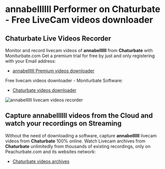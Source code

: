 # annabellllll Performer on Chaturbate - Free LiveCam videos downloader

## Chaturbate Live Videos Recorder

Monitor and record livecam videos of **annabellllll** from **Chaturbate** with Moniturbate.com
Get a premium trial for free by just and only registering with your Email address:
* [annabellllll Premium videos downloader](https://moniturbate.com/request-demo-licence-key.html)

Free livecam videos downloader - Moniturbate Software:
* [Chaturbate videos downloader](https://moniturbate.com/moniturbate-download-software.html)

![annabellllll livecam videos recorder](https://peachurnet.com/templates/moniturbate-software.png)


## Capture annabellllll videos from the Cloud and watch your recordings on Streaming

Without the need of downloading a software, capture **annabellllll** livecam videos from **Chaturbate** 100% online.
Watch Livecam archives from **Chaturbate** unlimitedly from thousands of existing recordings, only on Peachurbate.com and its websites network:
* [Chaturbate videos archives](https://peachurnet.com/)